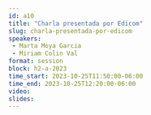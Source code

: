 ```yaml
---
id: a10
title: "Charla presentada por Edicom"
slug: charla-presentada-por-edicom
speakers:
 - Marta Moya Garcia
 - Miriam Colin Val
format: session
block: h2-a-2023
time_start: 2023-10-25T11:50:00-06:00
time_end: 2023-10-25T12:20:00-06:00
video:
slides:
---
```


